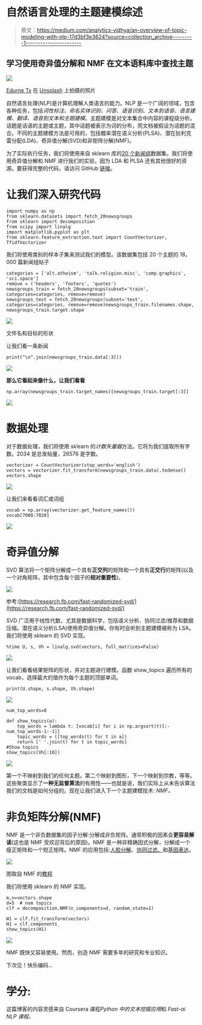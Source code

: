# 自然语言处理的主题建模综述

> 原文：<https://medium.com/analytics-vidhya/an-overview-of-topic-modeling-with-nlp-17d3bf3e3624?source=collection_archive---------1----------------------->

## 学习使用奇异值分解和 NMF 在文本语料库中查找主题

![](img/f6632906c784dacae83423865a92a61c.png)

[Edurne Tx](https://unsplash.com/@edurnetx?utm_source=medium&utm_medium=referral) 在 [Unsplash](https://unsplash.com?utm_source=medium&utm_medium=referral) 上拍摄的照片

自然语言处理(NLP)是计算机理解人类语言的能力。NLP 是一个广阔的领域，包含各种任务，包括*词性标注、命名实体识别、问答、语音识别、文本到语音、语言建模、翻译、语音到文本和主题建模*。主题建模是对文本集合中内容的课程级分析。话题是话语的主题或主题，其中话题被表示为词的分布，而文档被假设为话题的混合。不同的主题建模方法是可用的，包括概率潜在语义分析(PLSA)、潜在狄利克雷分配(LDA)、奇异值分解(SVD)和非矩阵分解(NMF)。

为了实际执行任务，我们将使用来自 sklearn 库的[20 个新闻组](https://www.kaggle.com/crawford/20-newsgroups)数据集。我们将使用奇异值分解和 NMF 进行我们的实验，因为 LDA 和 PLSA 还有其他很好的资源。要获得完整的代码，请访问 GitHub [链接](https://github.com/Adeelzafar/NLP-Course/blob/main/NLP_Lab_1_Topic_Modeling.ipynb)。

# 让我们深入研究代码

```
import numpy as np
from sklearn.datasets import fetch_20newsgroups
from sklearn import decomposition
from scipy import linalg
import matplotlib.pyplot as plt
from sklearn.feature_extraction.text import CountVectorizer, TfidfVectorizer
```

我们将使用类别的样本子集来测试我们的模型。该数据集包括 20 个主题的 18，000 篇新闻组帖子

```
categories = ['alt.atheism', 'talk.religion.misc', 'comp.graphics', 'sci.space']
remove = ('headers', 'footers', 'quotes')
newsgroups_train = fetch_20newsgroups(subset='train', categories=categories, remove=remove)
newsgroups_test = fetch_20newsgroups(subset='test', categories=categories, remove=remove)newsgroups_train.filenames.shape, newsgroups_train.target.shape
```

![](img/d54fe8153e1da96dde749e4290aebc29.png)

文件名和目标的形状

让我们看一条新闻

```
print("\n".join(newsgroups_train.data[:3]))
```

![](img/55e759f4dd1ffc97cf5749593d70bc90.png)

**那么它看起来像什么，让我们看看**

```
np.array(newsgroups_train.target_names)[newsgroups_train.target[:3]]
```

![](img/026c6c742cc021348836d6372f8ca342.png)

# 数据处理

对于数据处理，我们将使用 sklearn 的*计数矢量器*方法。它将为我们提取所有字数。2034 是总发帖量，26576 是字数。

```
vectorizer = CountVectorizer(stop_words='english')
vectors = vectorizer.fit_transform(newsgroups_train.data).todense()
vectors.shape
```

![](img/b40d3d404c0442db76897a16d1a722cd.png)

让我们来看看词汇或词组

```
vocab = np.array(vectorizer.get_feature_names())
vocab[7000:7020]
```

![](img/f38fecf37d625a8bf18af3bfcd31ae01.png)

# 奇异值分解

SVD 算法将一个矩阵分解成一个具有**正交列**的矩阵和一个具有**正交行**的矩阵(以及一个对角矩阵，其中包含每个因子的**相对重要性**)。

![](img/2d2d189a989697880c9580da3d0893ca.png)

参考:[https://research.fb.com/fast-randomized-svd/](https://research.fb.com/fast-randomized-svd/)

SVD 广泛用于线性代数，尤其是数据科学，包括语义分析、协同过滤/推荐和数据压缩。潜在语义分析(LSA)使用奇异值分解。你有时会听到主题建模被称为 LSA。我们将使用 sklearn 的 SVD 实现。

```
%time U, s, Vh = linalg.svd(vectors, full_matrices=False)
```

![](img/2fad33de02d2c7fa3d7dd88afea70fe7.png)

让我们看看结果矩阵的形状，并对主题进行建模。函数 show_topics 遍历所有的 vocab，选择最大的值作为每个主题的顶部单词。

```
print(U.shape, s.shape, Vh.shape)
```

![](img/854df6f5e4986095ea89773076f58a2e.png)

```
num_top_words=8

def show_topics(a):
    top_words = lambda t: [vocab[i] for i in np.argsort(t)[:-                     num_top_words-1:-1]]
    topic_words = ([top_words(t) for t in a])
    return [' '.join(t) for t in topic_words]
#Show topics 
show_topics(Vh[:10])
```

![](img/f2ec497afb6e12ac934fa6cbb78e26e8.png)

第一个不映射到我们的任何主题，第二个映射到图形，下一个映射到宗教，等等。这些聚类显示了**一种无监督算法**的有用性——也就是说，我们实际上从未告诉算法我们的文档是如何分组的。现在让我们进入下一个主题建模技术: *NMF。*

# 非负矩阵分解(NMF)

NMF 是一个非负数据集的因子分解:分解成非负矩阵。通常积极的因素会**更容易解读**(这也是 NMF 受欢迎背后的原因)。NMF 是一种非精确因式分解，分解成一个瘦正矩阵和一个短正矩阵。NMF 的应用包括:[人脸分解](http://scikit-learn.org/stable/auto_examples/decomposition/plot_faces_decomposition.html)、[协同过滤、](http://www.quuxlabs.com/blog/2010/09/matrix-factorization-a-simple-tutorial-and-implementation-in-python/)和[基因表达](https://www.ncbi.nlm.nih.gov/pmc/articles/PMC2623306/)。

![](img/d919fd7cbfeadba992247e1c030b2e3a.png)

图取自 NMF 的[教程](https://perso.telecom-paristech.fr/essid/teach/NMF_tutorial_ICME-2014.pdf)

我们将使用 sklearn 的 NMF 实现。

```
m,n=vectors.shape
d=5  # num topics
clf = decomposition.NMF(n_components=d, random_state=1)

W1 = clf.fit_transform(vectors)
H1 = clf.components_
show_topics(H1)
```

![](img/6e9e9956f1df91d96d538865cb757051.png)

NMF 既快又容易使用。然而，创造 NMF 需要多年的研究和专业知识。

下次见！快乐编码…

# 学分:

这篇博客的内容灵感来自 Coursera 课程*Python 中的文本挖掘应用*和 *Fast-ai NLP 课程。*